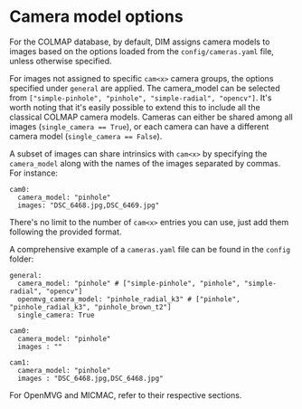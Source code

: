 # Camera model options

For the COLMAP database, by default, DIM assigns camera models to images based on the options loaded from the `config/cameras.yaml` file, unless otherwise specified.

For images not assigned to specific `cam<x>` camera groups, the options specified under `general` are applied. The camera_model can be selected from `["simple-pinhole", "pinhole", "simple-radial", "opencv"]`. It's worth noting that it's easily possible to extend this to include all the classical COLMAP camera models. Cameras can either be shared among all images (`single_camera == True`), or each camera can have a different camera model (`single_camera == False`).

A subset of images can share intrinsics with `cam<x>` by specifying the `camera_model` along with the names of the images separated by commas. For instance:

```
cam0:
  camera_model: "pinhole"
  images: "DSC_6468.jpg,DSC_6469.jpg"
```

There's no limit to the number of `cam<x>` entries you can use, just add them following the provided format.

A comprehensive example of a `cameras.yaml` file can be found in the `config` folder:

```
general:
  camera_model: "pinhole" # ["simple-pinhole", "pinhole", "simple-radial", "opencv"]
  openmvg_camera_model: "pinhole_radial_k3" # ["pinhole", "pinhole_radial_k3", "pinhole_brown_t2"]
  single_camera: True

cam0:
  camera_model: "pinhole"
  images : ""

cam1:
  camera_model: "pinhole"
  images : "DSC_6468.jpg,DSC_6468.jpg"
```

For OpenMVG and MICMAC, refer to their respective sections.